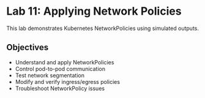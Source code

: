 # Lab 11: Applying Network Policies

This lab demonstrates Kubernetes NetworkPolicies using simulated outputs.

## Objectives
- Understand and apply NetworkPolicies
- Control pod-to-pod communication
- Test network segmentation
- Modify and verify ingress/egress policies
- Troubleshoot NetworkPolicy issues
